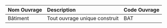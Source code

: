 | **Nom Ouvrage** | **Description** | **Code Ouvrage** |
| :--- | :--- | :--- |
| Bâtiment | Tout ouvrage unique construit | BAT |